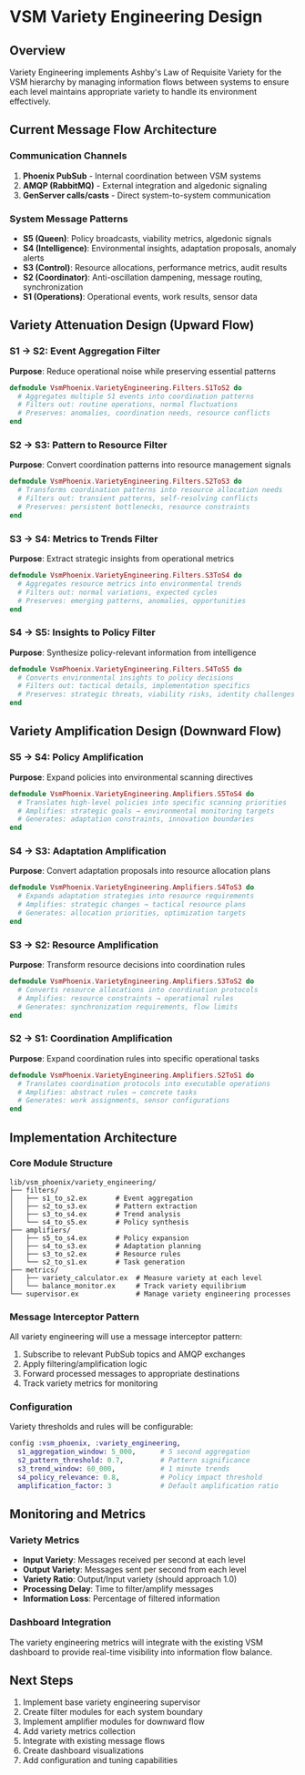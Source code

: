 # VSM Variety Engineering Design

## Overview

Variety Engineering implements Ashby's Law of Requisite Variety for the VSM hierarchy by managing information flows between systems to ensure each level maintains appropriate variety to handle its environment effectively.

## Current Message Flow Architecture

### Communication Channels
1. **Phoenix PubSub** - Internal coordination between VSM systems
2. **AMQP (RabbitMQ)** - External integration and algedonic signaling
3. **GenServer calls/casts** - Direct system-to-system communication

### System Message Patterns
- **S5 (Queen)**: Policy broadcasts, viability metrics, algedonic signals
- **S4 (Intelligence)**: Environmental insights, adaptation proposals, anomaly alerts
- **S3 (Control)**: Resource allocations, performance metrics, audit results
- **S2 (Coordinator)**: Anti-oscillation dampening, message routing, synchronization
- **S1 (Operations)**: Operational events, work results, sensor data

## Variety Attenuation Design (Upward Flow)

### S1 → S2: Event Aggregation Filter
**Purpose**: Reduce operational noise while preserving essential patterns
```elixir
defmodule VsmPhoenix.VarietyEngineering.Filters.S1ToS2 do
  # Aggregates multiple S1 events into coordination patterns
  # Filters out: routine operations, normal fluctuations
  # Preserves: anomalies, coordination needs, resource conflicts
end
```

### S2 → S3: Pattern to Resource Filter  
**Purpose**: Convert coordination patterns into resource management signals
```elixir
defmodule VsmPhoenix.VarietyEngineering.Filters.S2ToS3 do
  # Transforms coordination patterns into resource allocation needs
  # Filters out: transient patterns, self-resolving conflicts
  # Preserves: persistent bottlenecks, resource constraints
end
```

### S3 → S4: Metrics to Trends Filter
**Purpose**: Extract strategic insights from operational metrics
```elixir
defmodule VsmPhoenix.VarietyEngineering.Filters.S3ToS4 do
  # Aggregates resource metrics into environmental trends
  # Filters out: normal variations, expected cycles
  # Preserves: emerging patterns, anomalies, opportunities
end
```

### S4 → S5: Insights to Policy Filter
**Purpose**: Synthesize policy-relevant information from intelligence
```elixir
defmodule VsmPhoenix.VarietyEngineering.Filters.S4ToS5 do
  # Converts environmental insights to policy decisions
  # Filters out: tactical details, implementation specifics
  # Preserves: strategic threats, viability risks, identity challenges
end
```

## Variety Amplification Design (Downward Flow)

### S5 → S4: Policy Amplification
**Purpose**: Expand policies into environmental scanning directives
```elixir
defmodule VsmPhoenix.VarietyEngineering.Amplifiers.S5ToS4 do
  # Translates high-level policies into specific scanning priorities
  # Amplifies: strategic goals → environmental monitoring targets
  # Generates: adaptation constraints, innovation boundaries
end
```

### S4 → S3: Adaptation Amplification
**Purpose**: Convert adaptation proposals into resource allocation plans
```elixir
defmodule VsmPhoenix.VarietyEngineering.Amplifiers.S4ToS3 do
  # Expands adaptation strategies into resource requirements
  # Amplifies: strategic changes → tactical resource plans
  # Generates: allocation priorities, optimization targets
end
```

### S3 → S2: Resource Amplification
**Purpose**: Transform resource decisions into coordination rules
```elixir
defmodule VsmPhoenix.VarietyEngineering.Amplifiers.S3ToS2 do
  # Converts resource allocations into coordination protocols
  # Amplifies: resource constraints → operational rules
  # Generates: synchronization requirements, flow limits
end
```

### S2 → S1: Coordination Amplification
**Purpose**: Expand coordination rules into specific operational tasks
```elixir
defmodule VsmPhoenix.VarietyEngineering.Amplifiers.S2ToS1 do
  # Translates coordination protocols into executable operations
  # Amplifies: abstract rules → concrete tasks
  # Generates: work assignments, sensor configurations
end
```

## Implementation Architecture

### Core Module Structure
```
lib/vsm_phoenix/variety_engineering/
├── filters/
│   ├── s1_to_s2.ex       # Event aggregation
│   ├── s2_to_s3.ex       # Pattern extraction
│   ├── s3_to_s4.ex       # Trend analysis
│   └── s4_to_s5.ex       # Policy synthesis
├── amplifiers/
│   ├── s5_to_s4.ex       # Policy expansion
│   ├── s4_to_s3.ex       # Adaptation planning
│   ├── s3_to_s2.ex       # Resource rules
│   └── s2_to_s1.ex       # Task generation
├── metrics/
│   ├── variety_calculator.ex  # Measure variety at each level
│   └── balance_monitor.ex     # Track variety equilibrium
└── supervisor.ex              # Manage variety engineering processes
```

### Message Interceptor Pattern
All variety engineering will use a message interceptor pattern:
1. Subscribe to relevant PubSub topics and AMQP exchanges
2. Apply filtering/amplification logic
3. Forward processed messages to appropriate destinations
4. Track variety metrics for monitoring

### Configuration
Variety thresholds and rules will be configurable:
```elixir
config :vsm_phoenix, :variety_engineering,
  s1_aggregation_window: 5_000,      # 5 second aggregation
  s2_pattern_threshold: 0.7,         # Pattern significance
  s3_trend_window: 60_000,           # 1 minute trends
  s4_policy_relevance: 0.8,          # Policy impact threshold
  amplification_factor: 3            # Default amplification ratio
```

## Monitoring and Metrics

### Variety Metrics
- **Input Variety**: Messages received per second at each level
- **Output Variety**: Messages sent per second from each level
- **Variety Ratio**: Output/Input variety (should approach 1.0)
- **Processing Delay**: Time to filter/amplify messages
- **Information Loss**: Percentage of filtered information

### Dashboard Integration
The variety engineering metrics will integrate with the existing VSM dashboard to provide real-time visibility into information flow balance.

## Next Steps

1. Implement base variety engineering supervisor
2. Create filter modules for each system boundary
3. Implement amplifier modules for downward flow
4. Add variety metrics collection
5. Integrate with existing message flows
6. Create dashboard visualizations
7. Add configuration and tuning capabilities